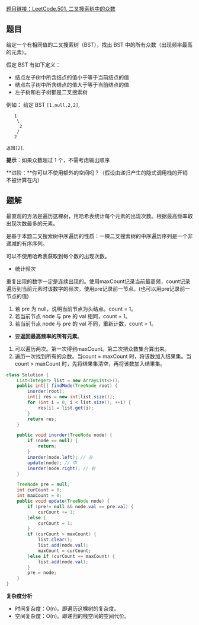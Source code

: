 [题目链接：LeetCode.501. 二叉搜索树中的众数](https://leetcode-cn.com/problems/find-mode-in-binary-search-tree/)

## 题目

给定一个有相同值的二叉搜索树（BST），找出 BST 中的所有众数（出现频率最高的元素）。

假定 BST 有如下定义：

- 结点左子树中所含结点的值小于等于当前结点的值
- 结点右子树中所含结点的值大于等于当前结点的值
- 左子树和右子树都是二叉搜索树

例如：
给定 BST `[1,null,2,2]`,

```
   1
    \
     2
    /
   2
```

`返回[2]`.

**提示**：如果众数超过 1 个，不需考虑输出顺序

**进阶：**你可以不使用额外的空间吗？（假设由递归产生的隐式调用栈的开销不被计算在内）

## 题解

最直观的方法是遍历这棵树，用哈希表统计每个元素的出现次数。根据最高频率取出现次数最多的元素。

是基于本题二叉搜索树中序遍历的性质：一棵二叉搜索树的中序遍历序列是一个非递减的有序序列。

可以不使用哈希表获取到每个数的出现次数。

* 统计频次

重复出现的数字一定是连续出现的。使用maxCount记录当前最高频，count记录遍历到当前元素时该数字的频次，使用pre记录前一节点。(也可以用pre记录前一节点的值)

1. 若 pre 为 null，说明当前节点为头结点。count = 1。
2. 若当前节点 node 与 pre 的 val 相同，count + 1。
3. 若当前节点 node 与 pre 的 val 不同，重新计数，count = 1。

* 要**返回最高频率的所有元素**。
1. 可以遍历两次。第一次得到maxCount。第二次把众数集合算出来。
2. 遍历一次找到所有的众数。当count = maxCount 时，将该数加入结果集。当 count > maxCount 时，先将结果集清空，再将该数加入结果集。

```java
class Solution {
    List<Integer> list = new ArrayList<>();
    public int[] findMode(TreeNode root) {
        inorder(root);
        int[] res = new int[list.size()];
        for (int i = 0; i < list.size(); ++i) {
            res[i] = list.get(i);
        }
        return res;
    }

    public void inorder(TreeNode node) {
        if (node == null) {
            return;
        }
        inorder(node.left); // 左
        update(node); // 中
        inorder(node.right); // 右
    }

    TreeNode pre = null;
    int curCount = 0;
    int maxCount = 0;
    public void update(TreeNode node) {
        if (pre!= null && node.val == pre.val) {
            curCount += 1;
        }else {
            curCount = 1;
        }
        if (curCount > maxCount) {
            list.clear();
            list.add(node.val);
            maxCount = curCount;
        }else if (curCount == maxCount) {
            list.add(node.val);
        }
        pre = node;
    }
}
```

**复杂度分析**

- 时间复杂度：O(n)。即遍历这棵树的复杂度。
- 空间复杂度：O(n)。即递归的栈空间的空间代价。